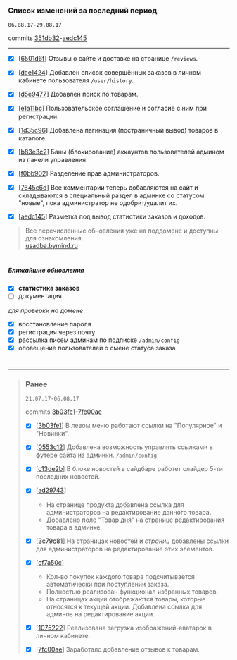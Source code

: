### Список изменений за последний период
`06.08.17-29.08.17`

commits [351db32](https://github.com/bymind/usadba/commit/351db329d2a33da3ef6d58ad7fb49f3994e60ef8)-[aedc145](https://github.com/bymind/usadba/commit/aedc145240bd1e676730848a6f8235af7b93b715)

-------------------
- [x] [[6501d6f](https://github.com/bymind/usadba/commit/6501d6fc30478dc3e842d7ee688b9f4e8a0a8cae)] Отзывы о сайте и доставке на странице `/reviews`.

- [x] [[dae1424](https://github.com/bymind/usadba/commit/dae1424a20e2efec7e0f1b26328ff0daca4f8664)] Добавлен список совершённых заказов в личном кабинете пользователя `/user/history`.

- [x] [[d5e9477](https://github.com/bymind/usadba/commit/d5e9477245476fd6071f3656f2876c78e3ebc21f)] Добавлен поиск по товарам.

- [x] [[e1a11bc](https://github.com/bymind/usadba/commit/e1a11bc17422ea655f4d3a704f7dfc7f0413d3fb)] Пользовательское соглашение и согласие с ним при регистрации.

- [x] [[1d35c96](https://github.com/bymind/usadba/commit/1d35c96319863b985d398a03aa5d02647d583bc8)] Добавлена пагинация (постраничный вывод) товаров в каталоге.

- [x] [[b83e3c2](https://github.com/bymind/usadba/commit/b83e3c22fa12d0d244294dfba6b4faf6ef6671e0)] Баны (блокирование) аккаунтов пользователей админом из панели управления.

- [x] [[f0bb902](https://github.com/bymind/usadba/commit/f0bb902f9410278daca638fc8a13a5b5ba4ecf4c)] Разделение прав администраторов.

- [x] [[7645c6d](https://github.com/bymind/usadba/commit/7645c6d54129a70b8753e28efc928cf49a89afd7)] Все комментарии теперь добавляются на сайт и складываются в специальный раздел в админке со статусом "новые", пока администратор не одобрит/удалит их.

- [x] [[aedc145](https://github.com/bymind/usadba/commit/aedc145240bd1e676730848a6f8235af7b93b715)] Разметка под вывод статистики заказов и доходов.


>
>Все перечисленные обновления уже на поддомене и доступны для ознакомления.<br>
>[usadba.bymind.ru](http://usadba.bymind.ru)

#
##### Ближайшие обновления
- [x] **статистика заказов**
- [ ] документация

_для проверки на домене_
- [x] восстановление пароля
- [x] регистрация через почту
- [x] рассылка писем админам по подписке `/admin/config`
- [x] оповещение пользователей о смене статуса заказа

#
-------------------------




>
>
>
>### Ранее
>
>`21.07.17-06.08.17`
>
>commits [3b03fe1](https://github.com/bymind/usadba/commit/3b03fe170c0dac5d6a1396037eaedeeb9eced73a)-[7fc00ae](https://github.com/bymind/usadba/commit/7fc00aec4b992dad499bd0c4f4976c2b925ca9c1)
>
>
>- [x] [[3b03fe1](https://github.com/bymind/usadba/commit/3b03fe170c0dac5d6a1396037eaedeeb9eced73a)] В левом меню работают ссылки на "Популярное" и "Новинки".
>
>- [x] [[0553c12](https://github.com/bymind/usadba/commit/0553c12e34415d93a2b1bc4711671403be770dbb)] Добавлена возможность управлять ссылками в футере сайта из админки. `/admin/config`
>
>- [x] [[c13de2b](https://github.com/bymind/usadba/commit/c13de2b34f591c9f8116af1a5f604198932f01c4)] В блоке новостей в сайдбаре работет слайдер 5-ти последних новостей.
>
>- [x] [[ad29743](https://github.com/bymind/usadba/commit/ad29743836367563203f8022a7a4702bf65b4ecc)]
>   * На странице продукта добавлена ссылка для администраторов на редактирование данного товара.
>   * Добавлено поле "Товар дня" на странице редактирования товара в админке.
>
>- [x] [[3c79c81](https://github.com/bymind/usadba/commit/3c79c811f1593c34b6968a4f0ae5db3202ffb64e)] На страницах новостей и _страниц_  добавлены ссылки для администраторов на редактирование этих элементов.
>
>- [x] [[cf7a50c](https://github.com/bymind/usadba/commit/cf7a50cbb33fdcc88aa67d3169952763dd031476)]
>   * Кол-во покупок каждого товара подсчитывается автоматически при поступлении заказа.
>   * Полностью реализован функционал избранных товаров.
>   * На страницах акций отображаются товары, которые относятся к текущей акции. Добавлена ссылка для админов на редактирование акции.
>
>- [x] [[1075222](https://github.com/bymind/usadba/commit/1075222dfedb29cc7deef35412acea9f9bc4eb32)] Реализована загрузка изображений-аватарок в личном кабинете.
>
>- [x] [[7fc00ae](https://github.com/bymind/usadba/commit/7fc00aec4b992dad499bd0c4f4976c2b925ca9c1)] Заработало добавление отзывов к товарам.
>
